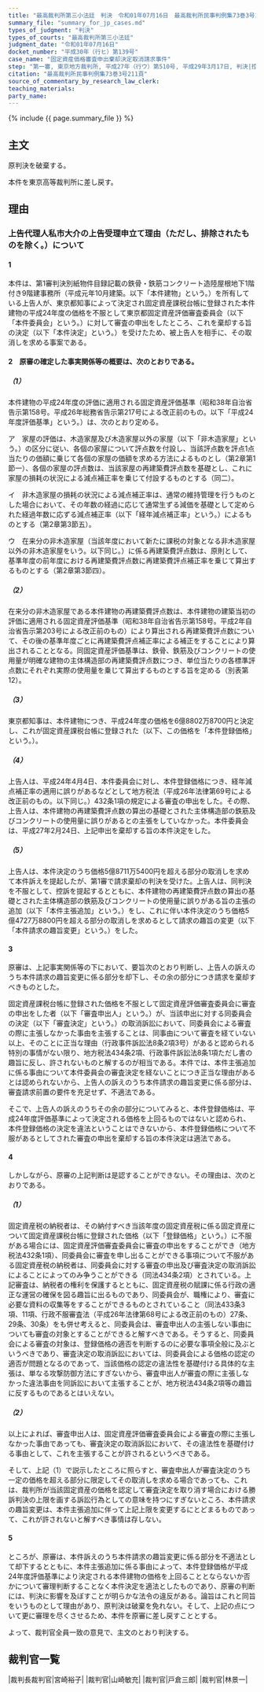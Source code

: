 ```yaml
---
title: "最高裁判所第三小法廷　判決　令和01年07月16日　最高裁判所民事判例集73巻3号211頁"
summary_file: "summary_for_jp_cases.md"
types_of_judgment: "判決"
types_of_courts: "最高裁判所第三小法廷"
judgment_date: "令和01年07月16日"
docket_number: "平成30年（行ヒ）第139号"
case_name: "固定資産価格審査申出棄却決定取消請求事件"
step: "第一審, 東京地方裁判所, 平成27年（行ウ）第510号, 平成29年3月17日, 判決|控訴審, 東京高等裁判所, 平成29年（行コ）第127号, 平成29年12月14日, 判決"
citation: "最高裁判所民事判例集73巻3号211頁"
source_of_commentary_by_research_law_clerk:
teaching_materials:
party_name:
---
```




{% include {{ page.summary_file }}  %}






## 主文



原判決を破棄する。

本件を東京高等裁判所に差し戻す。





## 理由



### 上告代理人私市大介の上告受理申立て理由（ただし、排除されたものを除く。）について

#### 1

本件は、第1審判決別紙物件目録記載の鉄骨・鉄筋コンクリート造陸屋根地下1階付き9階建事務所（平成元年10月建築。以下「本件建物」という。）を所有している上告人が、東京都知事によって決定され固定資産課税台帳に登録された本件建物の平成24年度の価格を不服として東京都固定資産評価審査委員会（以下「本件委員会」という。）に対して審査の申出をしたところ、これを棄却する旨の決定（以下「本件決定」という。）を受けたため、被上告人を相手に、その取消しを求める事案である。

#### 2　原審の確定した事実関係等の概要は、次のとおりである。

##### （1）

本件建物の平成24年度の評価に適用される固定資産評価基準（昭和38年自治省告示第158号。平成26年総務省告示第217号による改正前のもの。以下「平成24年度評価基準」という。）は、次のとおり定める。

ア　家屋の評価は、木造家屋及び木造家屋以外の家屋（以下「非木造家屋」という。）の区分に従い、各個の家屋について評点数を付設し、当該評点数を評点1点当たりの価額に乗じて各個の家屋の価額を求める方法によるものとし（第2章第1節一）、各個の家屋の評点数は、当該家屋の再建築費評点数を基礎とし、これに家屋の損耗の状況による減点補正率を乗じて付設するものとする（同二）。

イ　非木造家屋の損耗の状況による減点補正率は、通常の維持管理を行うものとした場合において、その年数の経過に応じて通常生ずる減価を基礎として定められた経過年数に応ずる減点補正率（以下「経年減点補正率」という。）によるものとする（第2章第3節五）。

ウ　在来分の非木造家屋（当該年度において新たに課税の対象となる非木造家屋以外の非木造家屋をいう。以下同じ。）に係る再建築費評点数は、原則として、基準年度の前年度における再建築費評点数に再建築費評点補正率を乗じて算出するものとする（第2章第3節四）。

##### （2）

在来分の非木造家屋である本件建物の再建築費評点数は、本件建物の建築当初の評価に適用される固定資産評価基準（昭和38年自治省告示第158号。平成2年自治省告示第203号による改正前のもの）により算出される再建築費評点数について、その後の基準年度ごとに再建築費評点補正率による補正をすることにより算出されることとなる。同固定資産評価基準は、鉄骨、鉄筋及びコンクリートの使用量が明確な建物の主体構造部の再建築費評点数につき、単位当たりの各標準評点数にそれぞれ実際の使用量を乗じて算出するものとする旨を定める（別表第12）。

##### （3）

東京都知事は、本件建物につき、平成24年度の価格を6億8802万8700円と決定し、これが固定資産課税台帳に登録された（以下、この価格を「本件登録価格」という。）。

##### （4）

上告人は、平成24年4月4日、本件委員会に対し、本件登録価格につき、経年減点補正率の適用に誤りがあるなどとして地方税法（平成26年法律第69号による改正前のもの。以下同じ。）432条1項の規定による審査の申出をした。その際、上告人は、本件建物の再建築費評点数の算出の基礎とされた主体構造部の鉄筋及びコンクリートの使用量に誤りがあるとの主張をしていなかった。本件委員会は、平成27年2月24日、上記申出を棄却する旨の本件決定をした。

##### （5）

上告人は、本件決定のうち価格5億8711万5400円を超える部分の取消しを求めて本件訴えを提起したが、第1審で請求棄却の判決を受けた。上告人は、同判決を不服として、控訴を提起するとともに、本件建物の再建築費評点数の算出の基礎とされた主体構造部の鉄筋及びコンクリートの使用量に誤りがある旨の主張の追加（以下「本件主張追加」という。）をし、これに伴い本件決定のうち価格5億4727万8800円を超える部分の取消しを求めるとして請求の趣旨の変更（以下「本件請求の趣旨変更」という。）をした。

#### 3

原審は、上記事実関係等の下において、要旨次のとおり判断し、上告人の訴えのうち本件請求の趣旨変更に係る部分を却下し、その余の部分につき請求を棄却すべきものとした。

固定資産課税台帳に登録された価格を不服として固定資産評価審査委員会に審査の申出をした者（以下「審査申出人」という。）が、当該申出に対する同委員会の決定（以下「審査決定」という。）の取消訴訟において、同委員会による審査の際に主張しなかった事由を主張することは、同事由について審査を経ていない以上、そのことに正当な理由（行政事件訴訟法8条2項3号）があると認められる特別の事情がない限り、地方税法434条2項、行政事件訴訟法8条1項ただし書の趣旨に反し、許されないものと解するのが相当である。本件では、本件主張追加に係る事由について本件委員会の審査決定を経ないことにつき正当な理由があるとは認められないから、上告人の訴えのうち本件請求の趣旨変更に係る部分は、審査請求前置の要件を充足せず、不適法である。

そこで、上告人の訴えのうちその余の部分についてみると、本件登録価格は、平成24年度評価基準によって決定される価格を上回るものではないと認められ、本件登録価格の決定を違法ということはできないから、本件登録価格について不服があるとしてされた審査の申出を棄却する旨の本件決定は適法である。

#### 4

しかしながら、原審の上記判断は是認することができない。その理由は、次のとおりである。

##### （1）

固定資産税の納税者は、その納付すべき当該年度の固定資産税に係る固定資産について固定資産課税台帳に登録された価格（以下「登録価格」という。）に不服がある場合には、固定資産評価審査委員会に審査の申出をすることができ（地方税法432条1項）、同委員会に審査を申し出ることができる事項について不服がある固定資産税の納税者は、同委員会に対する審査の申出及び審査決定の取消訴訟によることによってのみ争うことができる（同法434条2項）とされている。上記審査は、納税者の権利を保護するとともに、固定資産税の賦課に係る行政の適正な運営の確保を図る趣旨に出るものであり、同委員会が、職権により、審査に必要な資料の収集等をすることができるものとされていること（同法433条3項、11項、行政不服審査法（平成26年法律第68号による改正前のもの）27条、29条、30条）をも併せ考えると、同委員会は、審査申出人の主張しない事由についても審査の対象とすることができると解すべきである。そうすると、同委員会による審査の対象は、登録価格の適否を判断するのに必要な事項全般に及ぶというべきであり、審査決定の取消訴訟においては、同委員会による価格の認定の適否が問題となるのであって、当該価格の認定の違法性を基礎付ける具体的な主張は、単なる攻撃防御方法にすぎないから、審査申出人が審査の際に主張しなかった違法事由を同訴訟において主張することが、地方税法434条2項等の趣旨に反するものであるとはいえない。

##### （2）

以上によれば、審査申出人は、固定資産評価審査委員会による審査の際に主張しなかった事由であっても、審査決定の取消訴訟において、その違法性を基礎付ける事由として、これを主張することが許されるというべきである。

そして、上記（1）で説示したところに照らすと、審査申出人が審査決定のうち一定の価格を超える部分に限定してその取消しを求める場合であっても、これは、裁判所が当該固定資産の価格を認定して審査決定を取り消す場合における勝訴判決の上限を画する訴訟行為としての意味を持つにすぎないところ、本件請求の趣旨変更は、本件主張追加に伴って上記上限を変更するにとどまるものであって、これが許されないと解すべき事情は存しない。

#### 5

ところが、原審は、本件訴えのうち本件請求の趣旨変更に係る部分を不適法として却下するとともに、本件主張追加に係る事由によって、本件登録価格が平成24年度評価基準により決定される本件建物の価格を上回ることとならないか否かについて審理判断することなく本件決定を適法としたものであり、原審の判断には、判決に影響を及ぼすことが明らかな法令の違反がある。論旨はこれと同旨をいうものとして理由があり、原判決は破棄を免れない。そして、上記の点について更に審理を尽くさせるため、本件を原審に差し戻すこととする。

よって、裁判官全員一致の意見で、主文のとおり判決する。

## 裁判官一覧

|裁判長裁判官|宮崎裕子|
|裁判官|山崎敏充|
|裁判官|戸倉三郎|
|裁判官|林景一|

